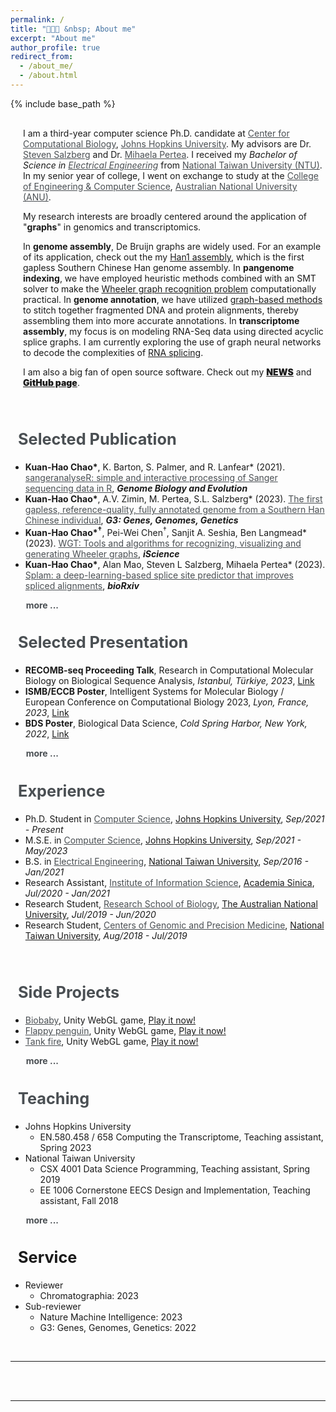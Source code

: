 ```yaml
---
permalink: /
title: "🧑🏻‍💻 &nbsp; About me"
excerpt: "About me"
author_profile: true
redirect_from:
  - /about_me/
  - /about.html
---
```

{% include base_path %}

<div style="margin-left:20px; margin-top:30px; pointer-events: all;
z-index:100;">
  <p>
    I am a third-year computer science Ph.D. candidate at <a target="_blank"  href="https://ccb.jhu.edu" style="color:#4A4F53">Center for Computational Biology</a>, <a target="_blank"  href="https://www.jhu.edu" style="color:#4A4F53">Johns Hopkins University</a>. My advisors are Dr. <a target="_blank"  href="https://scholar.google.com/citations?user=sUVeH-4AAAAJ&hl=en" style="color:#4A4F53">Steven Salzberg</a> and Dr. <a target="_blank"  href="https://scholar.google.com/citations?user=fKjqGyEAAAAJ&hl=en" style="color:#4A4F53">Mihaela Pertea</a>. I received my <i>Bachelor of Science in <a target="_blank"  href="https://web.ee.ntu.edu.tw/eng/index.php" style="color:#4A4F53">Electrical Engineering</a></i> from <a target="_blank"  href="https://www.ntu.edu.tw/english/index.html" style="color:#4A4F53">National Taiwan University (NTU)</a>. In my senior year of college, I went on exchange to study at the <a target="_blank" href="https://cecs.anu.edu.au" style="color:#4A4F53">College of Engineering & Computer Science</a>, <a target="_blank"  href="https://www.anu.edu.au" style="color:#4A4F53">Australian National University (ANU)</a>.
  </p>

  <p>
    My research interests are broadly centered around the application of "<b>graphs</b>" in genomics and transcriptomics.

  </p>

  <p>
    In <b>genome assembly</b>, De Bruijn graphs are widely used. For an example of its application, check out the my <a href="https://doi.org/10.1093/g3journal/jkac321" target="_blank">Han1 assembly</a>, which is the first gapless Southern Chinese Han genome assembly. In <b>pangenome indexing</b>, we have employed heuristic methods combined with an SMT solver to make the <a href="https://doi.org/10.1016/j.isci.2023.107402" target="_blank">Wheeler graph recognition problem</a> computationally practical. In <b>genome annotation</b>, we have utilized <a href="https://ccb.jhu.edu/lifton/" target="_blank">graph-based methods</a> to stitch together fragmented DNA and protein alignments, thereby assembling them into more accurate annotations. In <b>transcriptome assembly</b>, my focus is on modeling RNA-Seq data using directed acyclic splice graphs. I am currently exploring the use of graph neural networks to decode the complexities of <a href="https://doi.org/10.1101/2023.07.27.550754" target="_blank">RNA splicing</a>.
  </p>

  <p>
      I am also a big fan of open source software. Check out my <a target="_blank"  href="https://kuanhao-chao.github.io/news/" style="font-weight: 900;">NEWS</a> and <a target="_blank"  href="https://github.com/Kuanhao-Chao" style="font-weight: 900;">GitHub page</a>.
  </p>
</div>

<br>

<h2 class="page__title" style="font-size:19pt;"><i class="fa fa-book"></i> &nbsp;  <a href="https://khchao.com/publications/" style="color:#4A4F53; text-decoration: none;">Selected Publication</a></h2>
<!-- <div style="margin-left:20px; margin-top:30px; pointer-events: all;
z-index:100;"> -->
  <ul>
    <li><b>Kuan-Hao Chao*</b>, K. Barton, S. Palmer, and R. Lanfear* (2021). <a target="_blank"  href="https://doi.org/10.1093/gbe/evab028" style="color:#4A4F53">sangeranalyseR: simple and interactive processing of Sanger sequencing data in R</a>, <i><b>Genome Biology and Evolution</b></i>
    </li>
    <li><b>Kuan-Hao Chao*</b>, A.V. Zimin, M. Pertea, S.L. Salzberg* (2023). <a target="_blank"  href="https://doi.org/10.1093/g3journal/jkac321" style="color:#4A4F53">The first gapless, reference-quality, fully annotated genome from a Southern Han Chinese individual</a>, <i><b>G3: Genes, Genomes, Genetics</b></i>
    </li>
    <li><b>Kuan-Hao Chao*<sup>†</sup></b>, Pei-Wei Chen<sup>†</sup>, Sanjit A. Seshia, Ben Langmead* (2023). <a target="_blank"  href="https://doi.org/10.1016/j.isci.2023.107402" style="color:#4A4F53">WGT: Tools and algorithms for recognizing, visualizing and generating Wheeler graphs</a>, <i><b>iScience</b></i>
    </li>
    <li><b>Kuan-Hao Chao*</b>, Alan Mao, Steven L Salzberg, Mihaela Pertea* (2023). <a target="_blank"  href="https://doi.org/10.1101/2023.07.27.550754" style="color:#4A4F53">Splam: a deep-learning-based splice site predictor that improves spliced alignments</a>, <i><b>bioRxiv</b></i>
    </li>
  </ul>
  <b style="padding-left:18px;"><i class="fa fa-chevron-circle-right" aria-hidden="true"></i> <a href="https://khchao.com/publications/" style="color:#4A4F53; text-decoration: none;"> &nbsp; more ...</a></b>
<!-- </div> -->

<br>

<h2 class="page__title" style="font-size:19pt"> <i class="fa fa-bookmark"></i> &nbsp; <a href="https://khchao.com/presentations/" style="color:#4A4F53; text-decoration: none;">Selected Presentation</a></h2>
  <ul>
    <li><b>RECOMB-seq Proceeding Talk</b>, Research in Computational Molecular Biology on Biological Sequence Analysis, <i>Istanbul, Türkiye, 2023</i>, <a href="https://www.youtube.com/watch?v=TkX9S024Dk8&ab_channel=RECOMBConferenceSeries" target="_blank">Link</a></li> 
    <li><b>ISMB/ECCB Poster</b>, Intelligent Systems for Molecular Biology / European Conference on Computational Biology 2023, <i>Lyon, France, 2023</i>, <a href="https://storage.googleapis.com/storage.khchao.com/JHU%20PhD/ISMB-ECCB2023/splam_poster_ismb.pdf" target="_blank">Link</a></li>
    <li><b>BDS Poster</b>, Biological Data Science, <i>Cold Spring Harbor, New York, 2022</i>, <a href="https://storage.googleapis.com/storage.khchao.com/JHU%20PhD/Han1/Han1_poster.pdf" target="_blank">Link</a></li>
  </ul>
  <b style="padding-left:18px;"><i class="fa fa-chevron-circle-right" aria-hidden="true"></i> <a href="https://khchao.com/presentations/" style="color:#4A4F53; text-decoration: none;"> &nbsp; more ...</a></b>

<br>

<h2 class="page__title" style="font-size:19pt"> <i class="fa fa-graduation-cap"></i> &nbsp; <a href="https://khchao.com/cv/" style="color:#4A4F53; text-decoration: none;">Experience</a></h2>
  <ul>
    <li>Ph.D. Student in <a target="_blank"  href="https://www.cs.jhu.edu/" style="color:#4A4F53">Computer Science</a>, <a target="_blank"  href="https://www.jhu.edu/">Johns Hopkins University</a>, <i>Sep/2021 - Present</i></li>
    <li>M.S.E. in <a target="_blank"  href="https://www.cs.jhu.edu/" style="color:#4A4F53">Computer Science</a>, <a target="_blank"  href="https://www.jhu.edu/">Johns Hopkins University</a>, <i>Sep/2021 - May/2023</i></li>
    <li>B.S. in <a target="_blank"  href="https://eecs.ntu.edu.tw/?locale=en" style="color:#4A4F53">Electrical Engineering</a>, <a target="_blank"  href="https://www.ntu.edu.tw/english/">National Taiwan University</a>, <i>Sep/2016 - Jan/2021</i></li>
    <li>Research Assistant, <a target="_blank"  href="https://www.iis.sinica.edu.tw/en/index.html" style="color:#4A4F53">Institute of Information Science</a>, <a target="_blank"  href="https://www.sinica.edu.tw/en">Academia Sinica</a>, <i>Jul/2020 - Jan/2021</i></li>
    <li>Research Student, <a target="_blank"  href="https://biology.anu.edu.au/" style="color:#4A4F53">Research School of Biology</a>, <a target="_blank"  href="https://www.anu.edu.au/">The Australian National University</a>, <i>Jul/2019 - Jun/2020</i></li>
    <li>Research Student, <a target="_blank"  href="http://www.cgm.ntu.edu.tw/web/index/index.jsp?lang=en" style="color:#4A4F53">Centers of Genomic and Precision Medicine</a>, <a target="_blank"  href="https://www.ntu.edu.tw/english/">National Taiwan University</a>, <i>Aug/2018 - Jul/2019</i></li>
  </ul>
<br>

<h2 class="page__title" style="font-size:19pt;"><i class="fa fa-book"></i> &nbsp;  <a href="https://khchao.com/projects/" style="color:#4A4F53; text-decoration: none;">Side Projects</a></h2>
<!-- <div style="margin-left:20px; margin-top:30px; pointer-events: all;
z-index:100;"> -->
  <ul>
    <li><a target="_blank"  href="https://khchao.com/projects/games/biobaby" style="color:#4A4F53">Biobaby</a>, Unity WebGL game, <a href="https://storage.googleapis.com/storage.khchao.com/biobaby/index.html" target="_blank">Play it now!</a>
    </li>
    <li><a target="_blank"  href="https://khchao.com/projects/games/flappy_penguin" style="color:#4A4F53">Flappy penguin</a>, Unity WebGL game, <a href="https://storage.googleapis.com/storage.khchao.com/flappy_penguin/index.html" target="_blank">Play it now!</a>
    </li>
    <li><a target="_blank"  href="https://khchao.com/projects/games/tanks_fire" style="color:#4A4F53">Tank fire</a>, Unity WebGL game, <a href="https://storage.googleapis.com/storage.khchao.com/tanks_fire/index.html" target="_blank">Play it now!</a>
    </li>
  </ul>
  <b style="padding-left:18px;"><i class="fa fa-chevron-circle-right" aria-hidden="true"></i> <a href="https://khchao.com/projects/" style="color:#4A4F53; text-decoration: none;"> &nbsp; more ...</a></b>
<!-- </div> -->

<br>

<h2 class="page__title" style="font-size:19pt"> <i class="fa fa-user"></i> &nbsp; <a href="https://khchao.com/teaching/" style="color:#4A4F53; text-decoration: none;">Teaching</a></h2>
<ul>
  <li>Johns Hopkins University
    <ul>
      <li>EN.580.458 / 658 Computing the Transcriptome, Teaching assistant, Spring 2023</li>
    </ul>
  </li>

  <li>National Taiwan University
    <ul>
      <li>CSX 4001 Data Science Programming, Teaching assistant, Spring 2019</li>
      <li>EE 1006 Cornerstone EECS Design and Implementation, Teaching assistant, Fall 2018</li>
    </ul>
  </li>
</ul>
<b style="padding-left:18px;"><i class="fa fa-chevron-circle-right" aria-hidden="true"></i> <a href="https://khchao.com/teaching/" style="color:#4A4F53; text-decoration: none;"> &nbsp; more ...</a></b>


<br>

<h2 class="page__title" style="font-size:19pt"> <i class="fa fa-list"></i> &nbsp; Service</h2>
<ul>
  <li>Reviewer
    <ul>
      <li>
        <!-- <i class="fa-li fa fa-bookmark"></i> -->
        Chromatographia: 2023
      </li>
    </ul>
  </li>

  <li>Sub-reviewer
    <ul>
      <li>Nature Machine Intelligence: 2023</li>
      <li>G3: Genes, Genomes, Genetics: 2022</li>
    </ul>
  </li>
</ul>

<br>

<!-- <h2 class="page__title" style="font-size:19pt"> 🧑🏻‍💻 &nbsp; Education</h2>
<br> -->

<!-- <hr>
<div style="width: 80%; text-align: center; margin:auto;">
<a class="twitter-timeline" data-lang="en" data-width="100%" data-height="500" data-theme="light" href="https://twitter.com/KuanHaoChao?ref_src=twsrc%5Etfw" style="align: center">Tweets by KuanHaoChao</a> <script async src="https://platform.twitter.com/widgets.js" charset="utf-8"></script>
</div>
<br> -->

<!-- <div style="text-align: center; pointer-events: all; z-index:100;">
  <a target="_blank"  href="https://www.ntu.edu.tw/english/index.html">
    <img src="/images/NTU.png" style="height:160px; width: 160px; margin: 10px">
  </a>
  <a target="_blank"  href="https://web.ee.ntu.edu.tw/eng/index.php">
    <img src="/images/NTU_EECS.png" style="height:160px; width: 160px; margin: 10px">
  </a>
  <a target="_blank"  href="https://www.sinica.edu.tw/en">
    <img src="/images/AS_logo.png" style="height:160px; width: 160px; margin: 10px">
  </a>
  <a target="_blank"  href="https://www.iis.sinica.edu.tw/index_en.html" >
    <img src="/images/iis_logo.png" style="height:160px; width: 160px; margin: 10px">
  </a>
  <a target="_blank"  href="https://www.anu.edu.au/">
    <img src="/images/anu_logo_small.png" style="height:160px; width: 160px; margin: 10px">
  </a>
  <a target="_blank"  href="http://www.robertlanfear.com/">
    <img src="/images/ANU_Biology.jpg" style="height:160px; width: 160px; margin: 10px">
  </a>
  <a target="_blank"  href="https://bits.iis.sinica.edu.tw/">
    <img src="/images/BIOIT.png" style="height:160px; width: 160px; margin: 10px">
  </a>
  <a target="_blank"  href="http://www.cgm.ntu.edu.tw/web/index/index.jsp?lang=en">
    <img src="/images/CGM_LOGO.png" style="height:160px; width: 160px; margin: 10px">
  </a>
</div> -->
<hr>
<br><br>

<script type="text/javascript" id="clustrmaps" src="//clustrmaps.com/map_v2.js?d=SjhWAwqGLnloAclnIVxG6gxPA8DEX2yyW2VQlroVDWw&cl=ffffff&w=a" style="pointer-events: all; z-index:100;"></script>
<script>
  initComparisons();
</script>
<hr>
<br><br>
